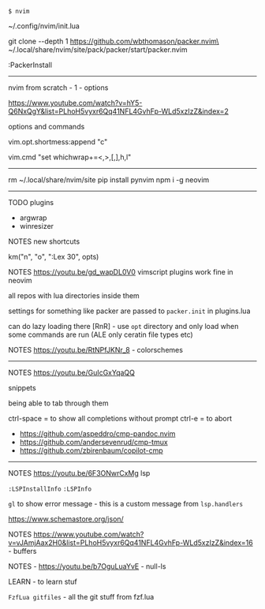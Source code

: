 ```
$ nvim
```

~/.config/nvim/init.lua

git clone --depth 1 https://github.com/wbthomason/packer.nvim\
 ~/.local/share/nvim/site/pack/packer/start/packer.nvim

:PackerInstall

---

nvim from scratch - 1 - options

https://www.youtube.com/watch?v=hY5-Q6NxQgY&list=PLhoH5vyxr6Qq41NFL4GvhFp-WLd5xzIzZ&index=2

options and commands

vim.opt.shortmess:append "c"

vim.cmd "set whichwrap+=<,>,[,],h,l"

---

rm ~/.local/share/nvim/site
pip install pynvim
npm i -g neovim

---

TODO plugins

- argwrap 
- winresizer

NOTES new shortcuts

km("n", "<silent><leader>o", ":Lex 30", opts)

NOTES https://youtu.be/gd_wapDL0V0
vimscript plugins work fine in neovim

all repos with lua directories inside them

settings for something like packer are passed to `packer.init` in plugins.lua

can do lazy loading there [RnR] - use `opt` directory and only load when some commands are run (ALE only ceratin file types etc)

NOTES https://youtu.be/RtNPfJKNr_8 - colorschemes

---

NOTES https://youtu.be/GuIcGxYqaQQ

snippets

being able to tab through them

ctrl-space = to show all completions without prompt
ctrl-e = to abort

- https://github.com/aspeddro/cmp-pandoc.nvim
- https://github.com/andersevenrud/cmp-tmux
- https://github.com/zbirenbaum/copilot-cmp

---

NOTES https://youtu.be/6F3ONwrCxMg lsp

`:LSPInstallInfo`
`:LSPInfo`

`gl` to show error message - this is a custom message from `lsp.handlers`

https://www.schemastore.org/json/


NOTES https://www.youtube.com/watch?v=vJAmjAax2H0&list=PLhoH5vyxr6Qq41NFL4GvhFp-WLd5xzIzZ&index=16 - buffers

NOTES - https://youtu.be/b7OguLuaYvE - null-ls

LEARN - to learn stuf

`FzfLua gitfiles` - all the git stuff from fzf.lua
